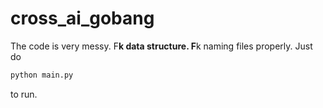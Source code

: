 # cross_ai_gobang
The code is very messy. F**k data structure. F**k naming files properly.
Just do
```bash
python main.py
```
to run.
